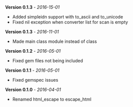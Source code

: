 **Version 0.1.3** - *2016-15-01*

- Added simpleidn support with to_ascii and to_unicode
- Fixed nil exception when converter list for scan is empty

**Version 0.1.3** - *2016-11-01*

- Made main class module instead of class

**Version 0.1.2** - *2016-05-01*

- Fixed gem files not being included

**Version 0.1.1** - *2016-05-01*

- Fixed gemspec issues

**Version 0.1.0** - *2016-04-01*

- Renamed html_escape to escape_html
